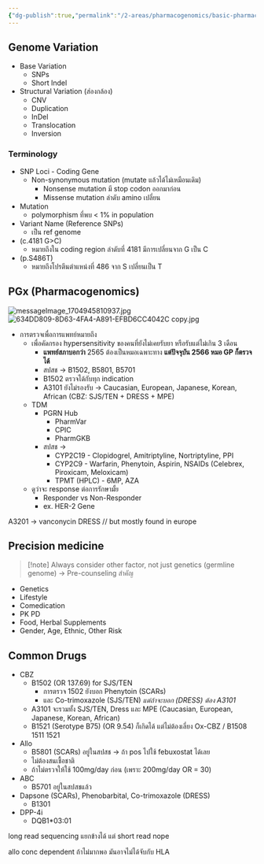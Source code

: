 ```yaml
---
{"dg-publish":true,"permalink":"/2-areas/pharmacogenomics/basic-pharmacogenomics-concept/","created":"2023-12-17T15:57:36.055+07:00","updated":"2025-09-14T21:27:39.055+07:00"}
---
```


## Genome Variation
- Base Variation
	- SNPs
	- Short Indel
- Structural Variation (ส่องกล้อง)
	- CNV
	- Duplication
	- InDel
	- Translocation
	- Inversion

### Terminology
- SNP Loci - Coding Gene
	- Non-synonymous mutation (mutate แล้วได้ไม่เหมือนเดิม)
		- Nonsense mutation มี stop codon ออกมาก่อน
		- Missense mutation ลำดับ amino เปลี่ยน
- Mutation
	- polymorphism ที่พบ < 1% in population
- Variant Name (Reference SNPs) 
	- เป็น ref genome
- (c.4181 G>C)
	- หมายถึงใน coding region ลำดับที่ 4181 มีการเปลี่ยนจาก G เป็น C
- (p.S486T)
	- หมายถึงโปรตีนตำแหน่งที่ 486 จาก S เปลี่ยนเป็น T


## PGx (Pharmacogenomics)
![messageImage_1704945810937.jpg](/img/user/3%20Resources/Attachment/messageImage_1704945810937.jpg)
![634DD809-8D63-4FA4-A891-EFBD6CC4042C copy.jpg](/img/user/3%20Resources/Attachment/634DD809-8D63-4FA4-A891-EFBD6CC4042C%20copy.jpg)
- การตรวจเพื่อการแพทย์หมายถึง
	- เพื่อคัดกรอง hypersensitivity ของคนที่ยังไม่เคยรับยา หรือรับแต่ไม่เกิน 3 เดือน
		- **แพทย์สภาบอกว่า** 2565 ต้องเป็นหมอเฉพาะทาง **แต่ปัจจุบัน 2566 หมอ GP ก็ตรวจได้**
		- สปสช -> B1502, B5801, B5701
		- B1502 ตรวจได้กับทุก indication
		- A3101 ยังไม่รองรับ -> Caucasian, European, Japanese, Korean, African (CBZ: SJS/TEN + DRESS + MPE)
	- TDM
		- PGRN Hub
			- PharmVar
			- CPIC
			- PharmGKB
		- สปสช -> 
			- CYP2C19 - Clopidogrel, Amitriptyline, Nortriptyline, PPI
			- CYP2C9 - Warfarin, Phenytoin, Aspirin, NSAIDs (Celebrex, Piroxicam, Meloxicam)
			- TPMT (HPLC) - 6MP, AZA
	- ดูว่าจะ response ต่อการรักษามั้ย
		- Responder vs Non-Responder
		- ex. HER-2 Gene

A3201 -> vanconycin DRESS // but mostly found in europe

## Precision medicine
>[!note] Always consider other factor, not just genetics (germline genome) -> Pre-counseling สำคัญ
- Genetics
- Lifestyle
- Comedication
- PK PD
- Food, Herbal Supplements
- Gender, Age, Ethnic, Other Risk


## Common Drugs
- CBZ
	- B1502 (OR 137.69) for SJS/TEN
		- การตรวจ 1502 ยังบอก Phenytoin (SCARs)
		- และ Co-trimoxazole (SJS/TEN) *แต่ถ้าจะบอก (DRESS) ต้อง A3101*
	- A3101 จะรวมทั้ง SJS/TEN, Dress และ MPE (Caucasian, European, Japanese, Korean, African)
	- B1521 (Serotype B75) (OR 9.54) ก็เกิดได้ แต่ไม่ต้องเลี่ยง Ox-CBZ / B1508 1511 1521
- Allo
	- B5801 (SCARs) อยู่ในสปสช -> ถ้า pos ไปใช้ febuxostat ได้เลย
	- ไม่ต้องสนเชื้อชาติ
	- ถ้าไม่ตรวจให้ใช้ 100mg/day ก่อน (เพราะ 200mg/day OR = 30)
- ABC
	- B5701 อยู่ในสปสชแล้ว
- Dapsone (SCARs), Phenobarbital, Co-trimoxazole (DRESS)
	- B1301
- DPP-4i
	- DQB1\*03:01


long read sequencing แยกข้างได้
แต่ short read nope

allo conc dependent ถ้าไม่มากพอ มันอาจไม่ได้จับกับ HLA